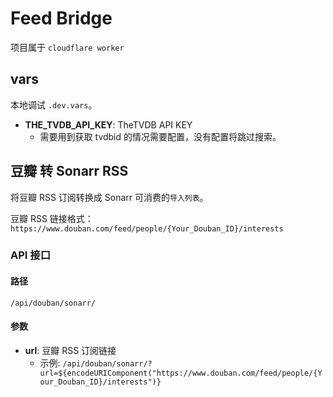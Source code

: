 # Feed Bridge

项目属于 `cloudflare worker`

## vars

本地调试 `.dev.vars`。

- **THE_TVDB_API_KEY**: TheTVDB API KEY
  - 需要用到获取 tvdbid 的情况需要配置，没有配置将跳过搜索。

## 豆瓣 转 Sonarr RSS

将豆瓣 RSS 订阅转换成 Sonarr 可消费的`导入列表`。

豆瓣 RSS 链接格式：`https://www.douban.com/feed/people/{Your_Douban_ID}/interests`

### API 接口

#### 路径

`/api/douban/sonarr/`

#### 参数

- **url**: 豆瓣 RSS 订阅链接
  - 示例: `/api/douban/sonarr/?url=${encodeURIComponent("https://www.douban.com/feed/people/{Your_Douban_ID}/interests")}`
